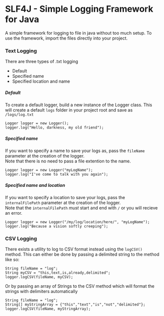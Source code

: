 # SLF4J - Simple Logging Framework for Java

A simple framework for logging to file in java without too much setup.  To use the framework, import the files directly into your project.

### Text Logging
There are three types of .txt logging
- Default
- Specified name
- Specified location and name

##### Default
To create a default logger, build a new instance of the Logger class.
This will create a default `logs` folder in your project root and save as `/logs/log.txt`

    Logger logger = new Logger();
    logger.log("Hello, darkness, my old friend");

##### Specified name
If you want to specify a name to save your logs as, pass the `fileName` parameter at the creation of the logger.  
Note that there is no need to pass a file extention to the name. 

    Logger logger = new Logger("myLogName");
    logger.log("I've come to talk with you again");
    
##### Specified name and location
If you want to specify a location to save your logs, pass the `internalFilePath` parameter at the creation of the logger.  
Note that the `internalFilePath` *must* start and end with `/` or you will recieve an error.

    Logger logger = new Logger("/my/log/location/here/", "myLogName");
    logger.log("Because a vision softly creeping");

### CSV Logging
There exists a utility to log to CSV format instead using the `logCSV()` method.  This can either be done by passing a delimited string to the method like so:

    String fileName = "log";
    String myCSV = "this,text,is,already,delimited";
    logger.logCSV(fileName, myCSV);
    
 Or by passing an array of Strings to the CSV method which will format the strings with delimiters automatically
 
    String fileName = "log";
    String[] myStringArray = {"this","text","is","not","delimited"};
    logger.logCSV(fileName, myStringArray);
    
